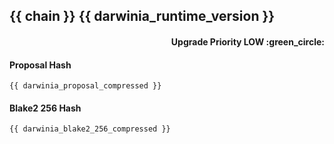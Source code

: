## {{ chain }} {{ darwinia_runtime_version }}
<h4 align="right">Upgrade Priority LOW :green_circle:</h4>

#### Proposal Hash
```
{{ darwinia_proposal_compressed }}
```
#### Blake2 256 Hash
```
{{ darwinia_blake2_256_compressed }}
```
